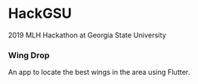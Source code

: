 # HackGSU
2019 MLH Hackathon at Georgia State University

### Wing Drop
An app to locate the best wings in the area using Flutter. 
